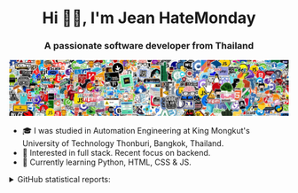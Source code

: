 <h1 align="center">Hi 👋🏼, I'm Jean HateMonday</h1>
<h3 align="center">A passionate software developer from Thailand</h3>

![image](https://github.com/jeanhatemonday/jeanhatemonday/blob/master/images/header.png)

* 🎓 I was studied in Automation Engineering at King Mongkut's University of Technology Thonburi, Bangkok, Thailand.
* 🧐 Interested in full stack. Recent focus on backend.
* 🌱 Currently learning Python, HTML, CSS & JS.

<details>
    <summary>GitHub statistical reports:</summary>
    <br>

<p align="center">&nbsp;<img src="https://github-readme-stats.vercel.app/api?username=jeanhatemonday&theme=default&show_icons=true&hide_border=true&count_private=true&card_width=660px" alt="image" /></p>

<p align="center"><img src="https://github-profile-trophy.vercel.app/?username=jeanhatemonday" alt="image" /></p>

</details>
